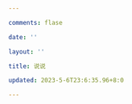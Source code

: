 ```yaml
---

comments: flase

date: ''

layout: ''

title: 说说

updated: 2023-5-6T23:6:35.96+8:0

---
```

<script src="https://unpkg.com/qexo-static@1.5.1/hexo/talks.js"></script>

<link rel="stylesheet" href="https://unpkg.com/qexo-static@1.5.1/hexo/talks.css">

<div id="qexot"></div>

<script>showQexoTalks("qexot", "https://admin.202271.xyz", 5)</script>
